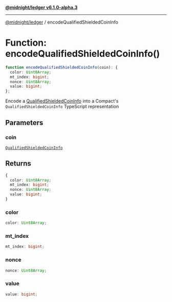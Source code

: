 [**@midnight/ledger v6.1.0-alpha.3**](../README.md)

***

[@midnight/ledger](../globals.md) / encodeQualifiedShieldedCoinInfo

# Function: encodeQualifiedShieldedCoinInfo()

```ts
function encodeQualifiedShieldedCoinInfo(coin): {
  color: Uint8Array;
  mt_index: bigint;
  nonce: Uint8Array;
  value: bigint;
};
```

Encode a [QualifiedShieldedCoinInfo](../type-aliases/QualifiedShieldedCoinInfo.md) into a Compact's `QualifiedShieldedCoinInfo`
TypeScript representation

## Parameters

### coin

[`QualifiedShieldedCoinInfo`](../type-aliases/QualifiedShieldedCoinInfo.md)

## Returns

```ts
{
  color: Uint8Array;
  mt_index: bigint;
  nonce: Uint8Array;
  value: bigint;
}
```

### color

```ts
color: Uint8Array;
```

### mt\_index

```ts
mt_index: bigint;
```

### nonce

```ts
nonce: Uint8Array;
```

### value

```ts
value: bigint;
```

